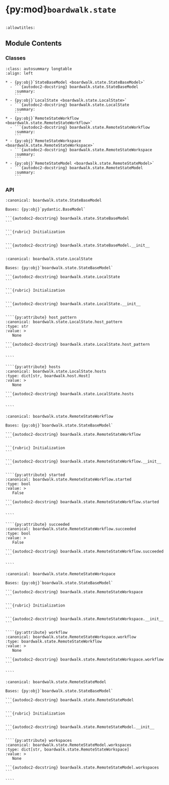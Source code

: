 # {py:mod}`boardwalk.state`

```{py:module} boardwalk.state
```

```{autodoc2-docstring} boardwalk.state
:allowtitles:
```

## Module Contents

### Classes

````{list-table}
:class: autosummary longtable
:align: left

* - {py:obj}`StateBaseModel <boardwalk.state.StateBaseModel>`
  - ```{autodoc2-docstring} boardwalk.state.StateBaseModel
    :summary:
    ```
* - {py:obj}`LocalState <boardwalk.state.LocalState>`
  - ```{autodoc2-docstring} boardwalk.state.LocalState
    :summary:
    ```
* - {py:obj}`RemoteStateWorkflow <boardwalk.state.RemoteStateWorkflow>`
  - ```{autodoc2-docstring} boardwalk.state.RemoteStateWorkflow
    :summary:
    ```
* - {py:obj}`RemoteStateWorkspace <boardwalk.state.RemoteStateWorkspace>`
  - ```{autodoc2-docstring} boardwalk.state.RemoteStateWorkspace
    :summary:
    ```
* - {py:obj}`RemoteStateModel <boardwalk.state.RemoteStateModel>`
  - ```{autodoc2-docstring} boardwalk.state.RemoteStateModel
    :summary:
    ```
````

### API

````{py:class} StateBaseModel(/, **data: typing.Any)
:canonical: boardwalk.state.StateBaseModel

Bases: {py:obj}`pydantic.BaseModel`

```{autodoc2-docstring} boardwalk.state.StateBaseModel
```

```{rubric} Initialization
```

```{autodoc2-docstring} boardwalk.state.StateBaseModel.__init__
```

````

`````{py:class} LocalState(/, **data: typing.Any)
:canonical: boardwalk.state.LocalState

Bases: {py:obj}`boardwalk.state.StateBaseModel`

```{autodoc2-docstring} boardwalk.state.LocalState
```

```{rubric} Initialization
```

```{autodoc2-docstring} boardwalk.state.LocalState.__init__
```

````{py:attribute} host_pattern
:canonical: boardwalk.state.LocalState.host_pattern
:type: str
:value: >
   None

```{autodoc2-docstring} boardwalk.state.LocalState.host_pattern
```

````

````{py:attribute} hosts
:canonical: boardwalk.state.LocalState.hosts
:type: dict[str, boardwalk.host.Host]
:value: >
   None

```{autodoc2-docstring} boardwalk.state.LocalState.hosts
```

````

`````

`````{py:class} RemoteStateWorkflow(/, **data: typing.Any)
:canonical: boardwalk.state.RemoteStateWorkflow

Bases: {py:obj}`boardwalk.state.StateBaseModel`

```{autodoc2-docstring} boardwalk.state.RemoteStateWorkflow
```

```{rubric} Initialization
```

```{autodoc2-docstring} boardwalk.state.RemoteStateWorkflow.__init__
```

````{py:attribute} started
:canonical: boardwalk.state.RemoteStateWorkflow.started
:type: bool
:value: >
   False

```{autodoc2-docstring} boardwalk.state.RemoteStateWorkflow.started
```

````

````{py:attribute} succeeded
:canonical: boardwalk.state.RemoteStateWorkflow.succeeded
:type: bool
:value: >
   False

```{autodoc2-docstring} boardwalk.state.RemoteStateWorkflow.succeeded
```

````

`````

`````{py:class} RemoteStateWorkspace(/, **data: typing.Any)
:canonical: boardwalk.state.RemoteStateWorkspace

Bases: {py:obj}`boardwalk.state.StateBaseModel`

```{autodoc2-docstring} boardwalk.state.RemoteStateWorkspace
```

```{rubric} Initialization
```

```{autodoc2-docstring} boardwalk.state.RemoteStateWorkspace.__init__
```

````{py:attribute} workflow
:canonical: boardwalk.state.RemoteStateWorkspace.workflow
:type: boardwalk.state.RemoteStateWorkflow
:value: >
   None

```{autodoc2-docstring} boardwalk.state.RemoteStateWorkspace.workflow
```

````

`````

`````{py:class} RemoteStateModel(/, **data: typing.Any)
:canonical: boardwalk.state.RemoteStateModel

Bases: {py:obj}`boardwalk.state.StateBaseModel`

```{autodoc2-docstring} boardwalk.state.RemoteStateModel
```

```{rubric} Initialization
```

```{autodoc2-docstring} boardwalk.state.RemoteStateModel.__init__
```

````{py:attribute} workspaces
:canonical: boardwalk.state.RemoteStateModel.workspaces
:type: dict[str, boardwalk.state.RemoteStateWorkspace]
:value: >
   None

```{autodoc2-docstring} boardwalk.state.RemoteStateModel.workspaces
```

````

`````
